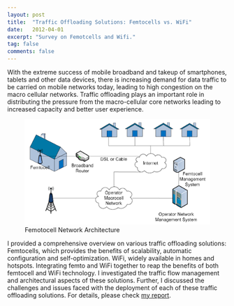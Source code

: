 ```yaml
---
layout: post
title:  "Traffic Offloading Solutions: Femtocells vs. WiFi"
date:   2012-04-01
excerpt: "Survey on Femotcells and Wifi."
tag: false 
comments: false
---
```


With the extreme success of mobile broadband and takeup of smartphones, tablets and other data devices, there is increasing demand for data traffic to be carried on mobile networks today, leading to high congestion on the macro cellular networks. Traffic offloading plays an important role in distributing the pressure from the macro-cellular core networks leading to increased capacity and better user experience.

<figure>
	<img src="/assets/img/Femtocell-Network-Architecture.png">
	<figcaption> Femotocell Network Architecture </figcaption>
</figure>

I provided a comprehensive overview on various traffic offloading solutions:
Femtocells, which provides the benefits of scalability, automatic configuration and self-optimization.
WiFi, widely available in homes and hotspots.
 Integrating femto and WiFi together to reap the benefits of both femtocell and WiFi technology.
I investigated the traffic flow management and architectural aspects of these solutions. Further, I discussed the challenges and issues faced with the deployment of each of these traffic offloading solutions. For details, please check [my report](https://www.slideshare.net/shristipradhan1/traffic-offloading-solutions-femto-wi-fi).

